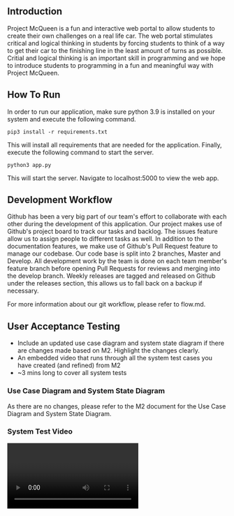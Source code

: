 ## Introduction

Project McQueen is a fun and interactive web portal to allow students to create their own challenges on a real life car. The web portal stimulates critical and logical thinking in students by forcing students to think of a way to get their car to the finishing line in the least amount of turns as possible. Critial and logical thinking is an important skill in programming and we hope to introduce students to programming in a fun and meaningful way with Project McQueen.

## How To Run

In order to run our application, make sure python 3.9 is installed on your system and execute the following command.

```pip3 install -r requirements.txt```

This will install all requirements that are needed for the application. Finally, execute the following command to start the server.

```python3 app.py```

This will start the server. Navigate to localhost:5000 to view the web app.

## Development Workflow

Github has been a very big part of our team's effort to collaborate with each other during the development of this application. Our project makes use of Github's project board to track our tasks and backlog. The issues feature allow us to assign people to different tasks as well. In addition to the documentation features, we make use of Github's Pull Request feature to manage our codebase. Our code base is split into 2 branches, Master and Develop. All development work by the team is done on each team member's feature branch before opening Pull Requests for reviews and merging into the develop branch. Weekly releases are tagged and released on Github under the releases section, this allows us to fall back on a backup if necessary.

For more information about our git workflow, please refer to flow.md.

## User Acceptance Testing

- Include an updated use case diagram and system state diagram if there are changes made based on M2. Highlight the changes clearly.
- An embedded video that runs through all the system test cases you have created (and refined) from M2
- ~3 mins long to cover all system tests

### Use Case Diagram and System State Diagram
As there are no changes, please refer to the M2 document for the Use Case Diagram and System State Diagram.


### System Test Video
<Video Here>

## Whitebox Testing

For our whitebox testing, we selected the CarManagement control class. This control class encompasses the instructor login and the car connection which are ip.py and authenticate.py respectively. For each of the python file, we manually created test cases that will cover as much lines of code as possible. After creating the test cases, we used Coverage.py to test for code coverage. The results of this can be seen in CoverageReport.txt and in index.html inside the htmlcov folder.

To run the tests, execute the following commands in sequential order

```coverage run authenticate_test.py```\
```coverage run -a ip_test.py```

To generate the report, execute the following commands in sequential order

```coverage report```\
```coverage html```

Coverage report will print the results directly in the terminal while coverage html will generate a website for easier viewing.

## Whitebox Test Cases

For the authenticate.py, there is a total of 5 test cases. The description for each of the test cases is as follows

Test1(): Passing in a string with normal alphabets to simulate a user keying in a string that is the wrong password\
Test2(): Passing in an integer to simulate a user keying in an integer\
Test3(): Passing in a string with a mix of normal alphabets and numbers to simulate a user using a mix of letters and numbers\
Test4(): Passing in a string with the correct password to simulate a user keying in the correct password\
Test5(): Passing in a float with a decimal point to simulate a user keying in a number with a decimal\
\
\
\
For the ip.py file, there is a total of 10 test cases. The test cases covers both validate_ip_address and start_connect. Test1() to Test5() are similar to Test6() to Test10. They call the validate_ip_address and start_connect respectively with similar data as the input. The description for each of the test cases is as follows

Test1(): Passing in a string with a normal IP address to simulate a user keying in a valid IP address\
Test2(): Passing in a string with a valid IP address format but invalid value to simulate a user keying in an invalid value\
Test3(): Passing in a string with an invalid IP address format (Full IP address without any periods) to simulate a user missing out the periods in the IP address\
Test4(): Passing in a string with an invalid IP address format (Incomplete IP address) to simulate a user keying in only the first part of the IP address\
Test5(): Passing in a string with text to simulate a user keying in text instead of an IP address\
Test6(): Passing in a string with a normal IP address to simulate a user keying in a valid IP address\
Test7(): Passing in a string with a valid IP address format but invalid value to simulate a user keying in an invalid value\
Test8(): Passing in a string with an invalid IP address format (Full IP address without any periods) to simulate a user missing out the periods in the IP address\
Test9(): Passing in a string with an invalid IP address format (Incomplete IP address) to simulate a user keying in only the first part of the IP address\
Test10(): Passing in a string with text to simulate a user keying in text instead of an IP address\

## Test Case Video
https://user-images.githubusercontent.com/77475889/143190961-ea4461a3-0ff8-46ce-b4a1-bb7ea6098e0a.mp4
